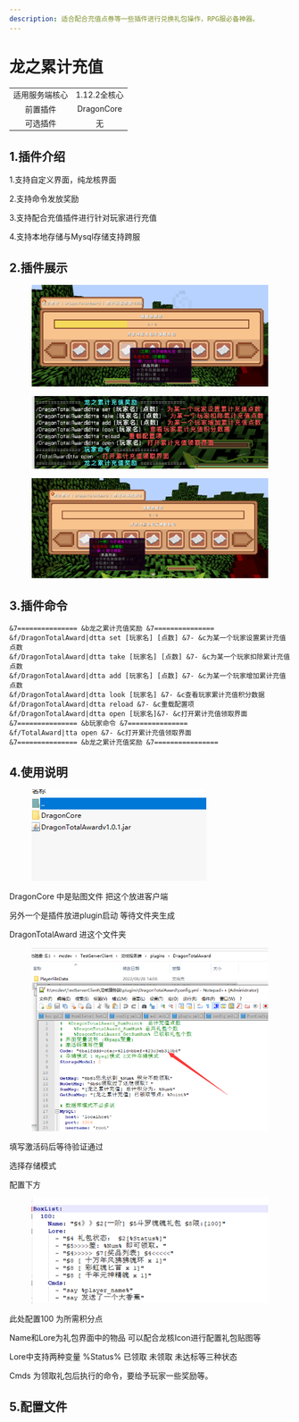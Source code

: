 ```yaml
---
description: 适合配合充值点券等一些插件进行兑换礼包操作，RPG服必备神器。
---
```


# 龙之累计充值

|         |            |
| :-----: | :--------: |
| 适用服务端核心 |  1.12.2全核心 |
|   前置插件  | DragonCore |
|   可选插件  |      无     |

## 1.插件介绍

1.支持自定义界面，纯龙核界面

2.支持命令发放奖励

3.支持配合充值插件进行针对玩家进行充值

4.支持本地存储与Mysql存储支持跨服

## 2.插件展示

<figure><img src="../.gitbook/assets/image (13).png" alt=""><figcaption></figcaption></figure>



<figure><img src="../.gitbook/assets/image (1) (3).png" alt=""><figcaption></figcaption></figure>

<figure><img src="../.gitbook/assets/image (6).png" alt=""><figcaption></figcaption></figure>

## 3.插件命令

```
&7=============== &b龙之累计充值奖励 &7===============
&f/DragonTotalAward|dtta set [玩家名] [点数] &7- &c为某一个玩家设置累计充值点数
&f/DragonTotalAward|dtta take [玩家名] [点数] &7- &c为某一个玩家扣除累计充值点数
&f/DragonTotalAward|dtta add [玩家名] [点数] &7- &c为某一个玩家增加累计充值点数
&f/DragonTotalAward|dtta look [玩家名] &7- &c查看玩家累计充值积分数据
&f/DragonTotalAward|dtta reload &7- &c重载配置项
&f/DragonTotalAward|dtta open [玩家名]&7- &c打开累计充值领取界面
&7=============== &b玩家命令 &7===============
&f/TotalAward|tta open &7- &c打开累计充值领取界面
&7=============== &b龙之累计充值奖励 &7================
```

## 4.使用说明

<figure><img src="../.gitbook/assets/image (20) (3).png" alt=""><figcaption></figcaption></figure>

DragonCore 中是贴图文件 把这个放进客户端

另外一个是插件放进plugin启动 等待文件夹生成

DragonTotalAward 进这个文件夹

<figure><img src="../.gitbook/assets/image (2) (1).png" alt=""><figcaption></figcaption></figure>

填写激活码后等待验证通过

选择存储模式

配置下方

<figure><img src="../.gitbook/assets/image (16).png" alt=""><figcaption></figcaption></figure>

此处配置100 为所需积分点

Name和Lore为礼包界面中的物品 可以配合龙核Icon进行配置礼包贴图等

Lore中支持两种变量 %Status% 已领取 未领取 未达标等三种状态

Cmds 为领取礼包后执行的命令，要给予玩家一些奖励等。

## 5.配置文件
